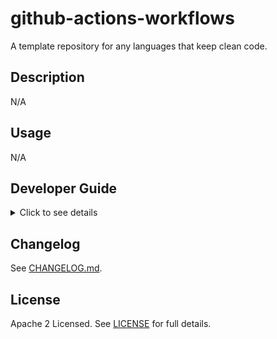 # github-actions-workflows

A template repository for any languages that keep clean code.

## Description

N/A

## Usage

N/A

## Developer Guide

<!-- markdownlint-disable no-inline-html -->
<details>
<summary>Click to see details</summary>

### Requirements

- [GNU Make](https://www.gnu.org/software/make/)
- [Docker](https://docs.docker.com/get-docker/)
- [GitHub CLI](https://cli.github.com/)

### Development

N/A

### Test

Run the following command:

```shell
make test
```

### CI

When create a pull request, the following workflows are executed automatically at GitHub Actions.

- [Lint Markdown](/.github/workflows/lint-markdown.yml)
- [Lint YAML](/.github/workflows/lint-yaml.yml)
- [Lint Action](/.github/workflows/lint-action.yml)
- [Lint Shell](/.github/workflows/lint-shell.yml)

### Dependency management

Use Dependabot version updates.
For more information, see [dependabot.yml](/.github/dependabot.yml).

### Release management

#### 1. Bump up to a new version

Run the following command to bump up.

```shell
make bump
```

This command will execute the following steps:

1. Update [VERSION](/VERSION)
2. Commit, push, and create a pull request
3. Open the web browser automatically for reviewing pull request

Then review and merge, so the release is ready to go.

#### 2. Publish the new version

Run the following command to publish a new tag at GitHub.

```shell
make release
```

Finally, we can use the new version! :tada:

</details>
<!-- markdownlint-enable no-inline-html -->

## Changelog

See [CHANGELOG.md](/CHANGELOG.md).

## License

Apache 2 Licensed. See [LICENSE](/LICENSE) for full details.
